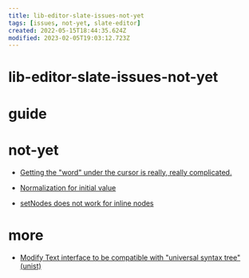 ```yaml
---
title: lib-editor-slate-issues-not-yet
tags: [issues, not-yet, slate-editor]
created: 2022-05-15T18:44:35.624Z
modified: 2023-02-05T19:03:12.723Z
---
```


# lib-editor-slate-issues-not-yet

# guide

# not-yet

- [Getting the "word" under the cursor is really, really complicated.](https://github.com/ianstormtaylor/slate/issues/4162)

- [Normalization for initial value](https://github.com/ianstormtaylor/slate/issues/3465)

- [setNodes does not work for inline nodes](https://github.com/ianstormtaylor/slate/issues/4745)
# more
- [Modify Text interface to be compatible with "universal syntax tree" (unist)](https://github.com/ianstormtaylor/slate/issues/4378)
